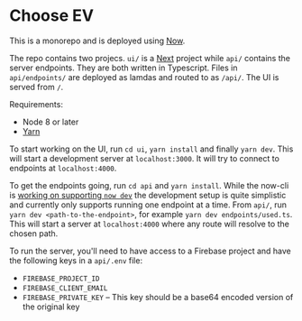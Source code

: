 # Choose EV

This is a monorepo and is deployed using [Now](http://now.sh).

The repo contains two projecs. `ui/` is a [Next](https://nextjs.org) project while `api/` contains the server endpoints. They are both written in Typescript. Files in `api/endpoints/` are deployed as lamdas and routed to as `/api/`. The UI is served from `/`.

Requirements:

- Node 8 or later
- [Yarn](https://yarnpkg.com)

To start working on the UI, run `cd ui`, `yarn install` and finally `yarn dev`. This will start a development server at `localhost:3000`. It will try to connect to endpoints at `localhost:4000`.

To get the endpoints going, run `cd api` and `yarn install`. While the now-cli is [working on supporting `now dev`](https://github.com/zeit/now-cli/pull/1883) the development setup is quite simplistic and currently only supports running one endpoint at a time. From `api/`, run `yarn dev <path-to-the-endpoint>`, for example `yarn dev endpoints/used.ts`. This will start a server at `localhost:4000` where any route will resolve to the chosen path.

To run the server, you'll need to have access to a Firebase project and have the following keys in a `api/.env` file:

- `FIREBASE_PROJECT_ID`
- `FIREBASE_CLIENT_EMAIL`
- `FIREBASE_PRIVATE_KEY` – This key should be a base64 encoded version of the original key
